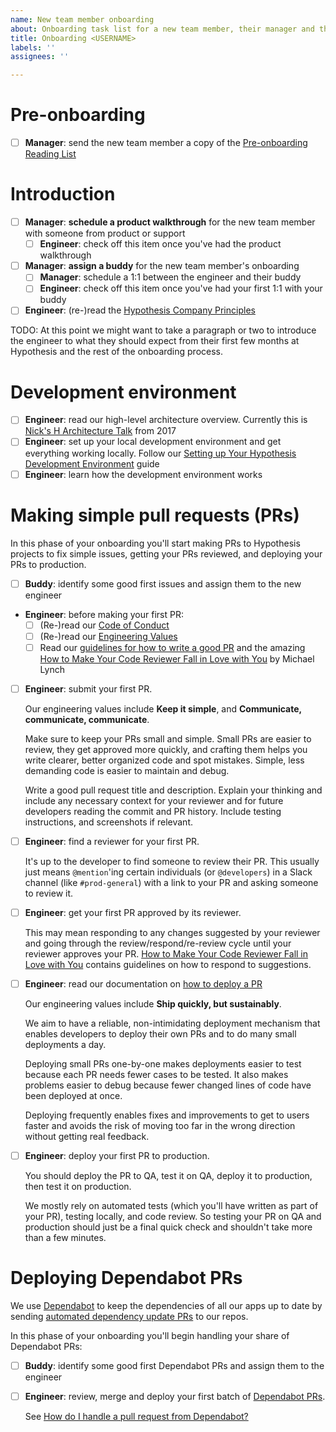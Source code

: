 ```yaml
---
name: New team member onboarding
about: Onboarding task list for a new team member, their manager and their buddy
title: Onboarding <USERNAME>
labels: ''
assignees: ''

---
```


# Pre-onboarding

- [ ] **Manager**: send the new team member a copy of the [Pre-onboarding Reading List](https://github.com/hypothesis/onboarding/blob/main/docs/reading_list.md)

# Introduction

- [ ] **Manager**: **schedule a product walkthrough** for the new team member with someone from product or support
  - [ ] **Engineer**: check off this item once you've had the product walkthrough
- [ ] **Manager**: **assign a buddy** for the new team member's onboarding
  - [ ] **Manager**: schedule a 1:1 between the engineer and their buddy
  - [ ] **Engineer**: check off this item once you've had your first 1:1 with your buddy
- [ ] **Engineer**: (re-)read the [Hypothesis Company Principles](https://web.hypothes.is/principles/)

TODO: At this point we might want to take a paragraph or two to introduce the
engineer to what they should expect from their first few months at Hypothesis
and the rest of the onboarding process.

# Development environment

- [ ] **Engineer**: read our high-level architecture overview.
      Currently this is [Nick's H Architecture Talk](https://docs.google.com/document/d/1saDTLAniQiwV3KlUE7imo1ZP2BVSVEOQm_yfbKbCKn4/) from 2017
- [ ] **Engineer**: set up your local development environment and get everything working locally.
      Follow our [Setting up Your Hypothesis Development Environment](https://github.com/hypothesis/onboarding/blob/main/docs/DEVELOPING.md) guide
- [ ] **Engineer**: learn how the development environment works

# Making simple pull requests (PRs)

In this phase of your onboarding you'll start making PRs to Hypothesis projects
to fix simple issues, getting your PRs reviewed, and deploying your PRs to
production.

- [ ] **Buddy**: identify some good first issues and assign them to the new engineer

* **Engineer**: before making your first PR:
  - [ ] (Re-)read our [Code of Conduct](https://github.com/hypothesis/.github/blob/main/CODE_OF_CONDUCT.md)
  - [ ] (Re-)read our [Engineering Values](https://web.hypothes.is/jobs/engineering-values/)
  - [ ] Read our [guidelines for how to write a good PR](https://stackoverflow.com/c/hypothesis/questions/385/386)
    and the amazing [How to Make Your Code Reviewer Fall in Love with You](https://mtlynch.io/code-review-love/) by Michael Lynch

- [ ] **Engineer**: submit your first PR.

  Our engineering values include **Keep it simple**, and **Communicate, communicate, communicate**.

  Make sure to keep your PRs small and simple. Small PRs are easier to review,
  they get approved more quickly, and crafting them helps you write clearer,
  better organized code and spot mistakes. Simple, less demanding code is
  easier to maintain and debug.

  Write a good pull request title and description.
  Explain your thinking and include any necessary context for your reviewer and
  for future developers reading the commit and PR history.
  Include testing instructions, and screenshots if relevant.

- [ ] **Engineer**: find a reviewer for your first PR.

  It's up to the developer to find someone to review their PR. This usually
  just means `@mention`'ing certain individuals (or `@developers`) in a Slack
  channel (like `#prod-general`) with a link to your PR and asking someone to
  review it.

- [ ] **Engineer**: get your first PR approved by its reviewer.

  This may mean responding to any changes suggested by your reviewer and going
  through the review/respond/re-review cycle until your reviewer approves your
  PR. [How to Make Your Code Reviewer Fall in Love with You](https://mtlynch.io/code-review-love/)
  contains guidelines on how to respond to suggestions.

- [ ] **Engineer**: read our documentation on [how to deploy a PR](https://github.com/hypothesis/playbook/blob/main/docs/deploying.md)

  Our engineering values include **Ship quickly, but sustainably**.

  We aim to have a reliable, non-intimidating deployment mechanism that enables
  developers to deploy their own PRs and to do many small deployments a day.

  Deploying small PRs one-by-one makes deployments easier to test because each
  PR needs fewer cases to be tested. It also makes problems easier to debug
  because fewer changed lines of code have been deployed at once.

  Deploying frequently enables fixes and improvements to get to users faster
  and avoids the risk of moving too far in the wrong direction without getting
  real feedback.

- [ ] **Engineer**: deploy your first PR to production.

  You should deploy the PR to QA, test it on QA, deploy it to production, then
  test it on production.

  We mostly rely on automated tests (which you'll have written as part of your
  PR), testing locally, and code review. So testing your PR on QA and
  production should just be a final quick check and shouldn't take more than a
  few minutes.

# Deploying Dependabot PRs

We use [Dependabot](https://github.com/dependabot) to keep the dependencies of
all our apps up to date by sending
[automated dependency update PRs](https://github.com/pulls?q=org%3Ahypothesis+is%3Apr+sort%3Acreated-desc+label%3Adependencies+)
to our repos.

In this phase of your onboarding you'll begin handling your share of Dependabot PRs:

- [ ] **Buddy**: identify some good first Dependabot PRs and assign them to the engineer
- [ ] **Engineer**: review, merge and deploy your first batch of [Dependabot PRs](https://github.com/pulls?q=org%3Ahypothesis+is%3Apr+sort%3Acreated-desc+label%3Adependencies+).

  See [How do I handle a pull request from Dependabot?](https://stackoverflow.com/c/hypothesis/questions/181)
